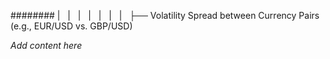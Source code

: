 ######## |   |   |   |   |   |   |   ├── Volatility Spread between Currency Pairs (e.g., EUR/USD vs. GBP/USD)

*Add content here*